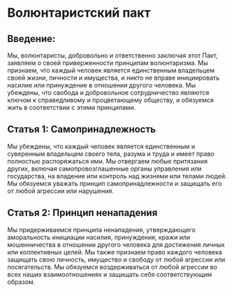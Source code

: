 Волюнтаристский пакт
=========================

Введение:
-------------

Мы, волюнтаристы, добровольно и ответственно заключая этот Пакт, заявляем о своей приверженности принципам волюнтаризма. Мы признаем, что каждый человек является единственным владельцем своей жизни, личности и имущества, и никто не вправе инициировать насилие или принуждение в отношении другого человека. Мы убеждены, что свобода и добровольное сотрудничество являются ключом к справедливому и процветающему обществу, и обязуемся жить в соответствии с этими принципами.

Статья 1: Самопринадлежность
-------------------------

Мы убеждены, что каждый человек является единственным и суверенным владельцем своего тела, разума и труда и имеет право полностью распоряжаться ими. Мы отвергаем любые притязания других, включая самопровозглашенные органы управления или государства, на владение или контроль над жизнями или телами людей. Мы обязуемся уважать принцип самопринадлежности и защищать его от любой агрессии или нарушения.

Статья 2: Принцип ненападения
-----------------------------------

Мы придерживаемся принципа ненападения, утверждающего аморальность инициации насилия, принуждения, кражи или мошенничества в отношении другого человека для достижения личных или коллективных целей. Мы также признаем право каждого человека защищать свою личность, имущество и свободу от любой агрессии или посягательств. Мы обязуемся воздерживаться от любой агрессии во всех наших взаимоотношениях и защищать себя соответствующим образом.
